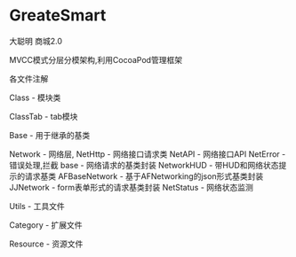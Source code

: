 # GreateSmart

大聪明
商城2.0

MVCC模式分层分模架构,利用CocoaPod管理框架

各文件注解

Class - 模块类

ClassTab - tab模块

Base - 用于继承的基类

Network - 网络层,
        NetHttp - 网络接口请求类
        NetAPI - 网络接口API
        NetError - 错误处理,拦截
        base - 网络请求的基类封装
                    NetworkHUD - 带HUD和网络状态提示的请求基类
                    AFBaseNetwork - 基于AFNetworking的json形式基类封装
                    JJNetwork - form表单形式的请求基类封装
        NetStatus - 网络状态监测

Utils - 工具文件

Category - 扩展文件

Resource - 资源文件

